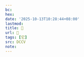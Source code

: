 ```yaml
---
bc:
hex:
date: '2025-10-13T10:28:44+08:00'
lastmod:
title: 􃧛
url: 􃧛
tags: [它]
src: DCCV
note:
---
```

